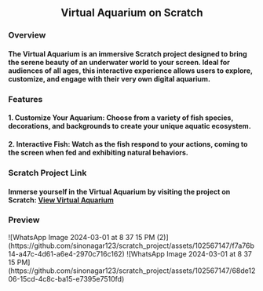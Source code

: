 
<h2 align="center">Virtual Aquarium on Scratch</h2>
<h3>Overview</h3>
<h4>  The Virtual Aquarium is an immersive Scratch project designed to bring the serene beauty of an underwater world to your screen. Ideal for audiences of all ages, this interactive experience allows users to explore, customize, and engage with their very own digital aquarium. </h4>
<h3>Features</h3>
<h4> 1. Customize Your Aquarium: Choose from a variety of fish species, decorations, and backgrounds to create your unique aquatic ecosystem.</h4>
<h4>2. Interactive Fish: Watch as the fish respond to your actions, coming to the screen when fed and exhibiting natural behaviors.
</h4><h3>Scratch Project Link</h3>
<h4> Immerse yourself in the Virtual Aquarium by visiting the project on Scratch: <a href ="https://scratch.mit.edu/projects/972314402)https://scratch.mit.edu/projects/972314402">View Virtual Aquarium </a>    </h4>
<h3>Preview</h3>
![WhatsApp Image 2024-03-01 at 8 37 15 PM (2)](https://github.com/sinonagar123/scratch_project/assets/102567147/f7a76b14-a47c-4d61-a6e4-2970c716c162)
![WhatsApp Image 2024-03-01 at 8 37 15 PM](https://github.com/sinonagar123/scratch_project/assets/102567147/68de1206-15cd-4c8c-ba15-e7395e7510fd)

